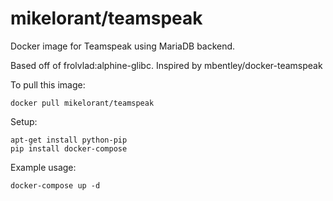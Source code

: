 mikelorant/teamspeak
====================

Docker image for Teamspeak using MariaDB backend.

Based off of frolvlad:alphine-glibc.
Inspired by mbentley/docker-teamspeak

To pull this image:

```
docker pull mikelorant/teamspeak
```

Setup:

```
apt-get install python-pip
pip install docker-compose
```

Example usage:

```
docker-compose up -d
```
